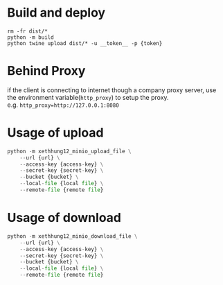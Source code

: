 # Build and deploy
```shell
rm -fr dist/*
python -m build
python twine upload dist/* -u __token__ -p {token}
```

# Behind Proxy 
if the client is connecting to internet though a company proxy server, use the environment variable(`http_proxy`) to setup the proxy. \
e.g. `http_proxy=http://127.0.0.1:8080`


# Usage of upload
```python
python -m xethhung12_minio_upload_file \
    --url {url} \
    --access-key {access-key} \
    --secret-key {secret-key} \
    --bucket {bucket} \
    --local-file {local file} \
    --remote-file {remote file}
```

# Usage  of download
```python
python -m xethhung12_minio_download_file \
    --url {url} \
    --access-key {access-key} \
    --secret-key {secret-key} \
    --bucket {bucket} \
    --local-file {local file} \
    --remote-file {remote file}
```